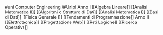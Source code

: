 #uni Computer Engineering @Unipi 
Anno I
[[Algebra Lineare]] 
[[Analisi Matematica II]] 
[[Algoritmi e Strutture di Dati]] 
[[Analisi Matematica I]] 
[[Basi di Dati]] 
[[Fisica Generale I]] 
[[Fondamenti di Programmazione]] 
Anno II
[[Elettrotecnica]] 
[[Progettazione Web]] 
[[Reti Logiche]] 
[[Ricerca Operativa]] 